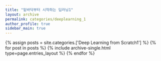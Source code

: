 ```yaml
---
title: "밑바닥부터 시작하는 딥러닝1"
layout: archive
permalink: categories/deeplearning_1
author_profile: true
sidebar_main: true
---
```



{% assign posts = site.categories.['Deep Learning from Scratch1'] %}
{% for post in posts %} {% include archive-single.html type=page.entries_layout %} {% endfor %}